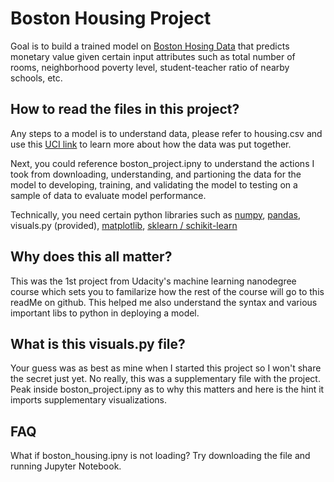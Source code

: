 # Boston Housing Project

Goal is to build a trained model on [Boston Hosing Data](https://archive.ics.uci.edu/ml/machine-learning-databases/housing/) that predicts monetary value given certain input attributes such as total number of rooms, neighborhood poverty level, student-teacher ratio of nearby schools, etc.

## How to read the files in this project?

Any steps to a model is to understand data, please refer to housing.csv and use this [UCI link](https://archive.ics.uci.edu/ml/machine-learning-databases/housing/housing.names) to learn more about how the data was put together.

Next, you could reference boston_project.ipny to understand the actions I took from downloading, understanding, and partioning the data for the model to developing, training, and validating the model to testing on a sample of data to evaluate model performance. 

Technically, you need certain python libraries such as [numpy](https://github.com/numpy/numpy), [pandas](https://github.com/pandas-dev/pandas), visuals.py (provided), [matplotlib](), [sklearn / schikit-learn](https://github.com/scikit-learn/scikit-learn)

## **Why does this all matter?**

This was the 1st project from Udacity's machine learning nanodegree course which sets you to familarize how the rest of the course will go to this readMe on github. This helped me also understand the syntax and various important libs to python in deploying a model.


## What is this visuals.py file?

Your guess was as best as mine when I started this project so I won't share the secret just yet. No really, this was a supplementary file with the project. Peak inside boston_project.ipny as to why this matters and here is the hint it imports supplementary visualizations.

## FAQ

What if boston_housing.ipny is not loading? Try downloading the file and running Jupyter Notebook.



